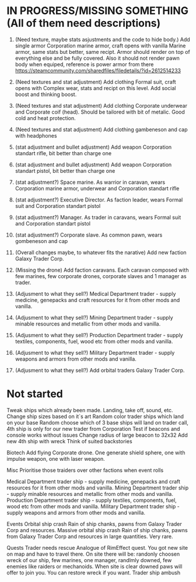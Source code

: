 # IN PROGRESS/MISSING SOMETHING (All of them need descriptions)
1. (Need texture, maybe stats asjustments and the code to hide body.) Add single armor Corporation marine armor, craft opens with vanilla Marine armor, same stats but better, same recipt. Armor should render on top of everything else and be fully covered. Also it should not render pawn body when equiped, reference is power armor from there https://steamcommunity.com/sharedfiles/filedetails/?id=2612514233
2. (Need textures and stat adjustment) Add clothing Formal suit, craft opens with Complex wear, stats and recipt on this level. Add social boost and thinking boost.
3. (Need textures and stat adjustment) Add clothing Corporate underwear and Corporate coif (head). Should be tailored with bit of metalic. Good cold and heat protection.
4. (Need textures and stat adjustment) Add clothing gambeneson and cap with headphones
5. (stat adjustment and bullet adjustment) Add weapon Corporation standart rifle, bit better than charge one
6. (stat adjustment and bullet adjustment) Add weapon Corporation standart pistol, bit better than charge one
7. (stat adjustment?) Space marine. As warrior in caravan, wears Corporation marine armor, underwear and Corporation standart rifle
8. (stat adjustment?) Executive Director. As faction leader,  wears Formal suit and Corporation standart pistol
9. (stat adjustment?) Manager. As trader in caravans, wears Formal suit and Corporation standart pistol
10. (stat adjustment?) Corporate slave. As common pawn, wears gombeneson and cap

11. (Overall changes maybe, to whatever fits the narative) Add new faction Galaxy Trader Corp.
12. (Missing the drone) Add faction caravans.  Each caravan composed with few marines, few corporate drones, corporate slaves and 1 manager as trader.

13. (Adjusment to what they sell?) Medical Department trader - supply medicine, genepacks and craft resources for it from other mods and vanilla. 
14. (Adjusment to what they sell?) Mining Department trader - supply minable resources and metallic from other mods and vanilla. 
15. (Adjusment to what they sell?) Production Department trader - supply textiles, components, fuel, wood etc from other mods and vanilla. 
16. (Adjusment to what they sell?) Military Department trader - supply weapons and armors from other mods and vanilla. 

17. (Adjusment to what they sell?) Add orbital traders Galaxy Trader Corp.

# Not started
Tweak ships which already been made. Landing, take off, sound, etc.
Change ship sizes based on it`s art
Random color trader ships which land on your base
Random choose which of 3 base ships will land on trader call, 4th ship is only for our new trader from Corporation
Test if beacons and console works without issues
Change radius of large beacon to 32х32
Add new 4th ship with wreck
Think of suited backstories

Biotech
Add flying Corporate drone. One generate shield sphere, one with impulse weapon, one with laser weapon.

Misc
Prioritise those traiders over other factions when event rolls

Medical Department trader ship - supply medicine, genepacks and craft resources for it from other mods and vanilla. 
Mining Department trader ship - supply minable resources and metallic from other mods and vanilla. 
Production Department trader ship - supply textiles, components, fuel, wood etc from other mods and vanilla. 
Military Department trader ship - supply weapons and armors from other mods and vanilla.

Events
Orbital ship crash
Rain of ship chanks, pawns from Galaxy Trader Corp and resources.
Massive orbital ship crash
Rain of ship chanks, pawns from Galaxy Trader Corp and resources in large quantities. Very rare.

Quests
Trader needs resсue
Analogue of RimEffect quest. You got new site on map and have to travel there. On site there will be: randonly choosen wreck of our ship, few marines, one manager, randlmly downed, few enemies like raiders or mechanoids. When site is clear downed paws will offer to join you. You can restore wreck if you want.
Trader ship ambush